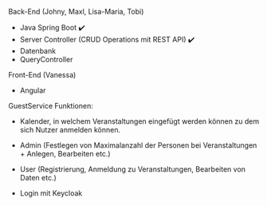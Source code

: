 Back-End (Johny, Maxl, Lisa-Maria, Tobi)
- Java Spring Boot ✔️
- Server Controller (CRUD Operations mit REST API) ✔️
- Datenbank
- QueryController

Front-End (Vanessa)
- Angular


GuestService Funktionen:
- Kalender, in welchem Veranstaltungen eingefügt werden können zu dem sich Nutzer anmelden können.

- Admin (Festlegen von Maximalanzahl der Personen bei Veranstaltungen + Anlegen, Bearbeiten etc.)
- User (Registrierung, Anmeldung zu Veranstaltungen, Bearbeiten von Daten etc.)
- Login mit Keycloak

